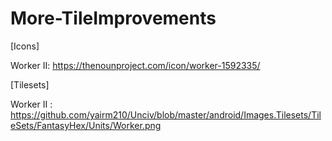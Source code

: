 # More-TileImprovements

[Icons]

Worker II: https://thenounproject.com/icon/worker-1592335/

[Tilesets]

Worker II : https://github.com/yairm210/Unciv/blob/master/android/Images.Tilesets/TileSets/FantasyHex/Units/Worker.png
